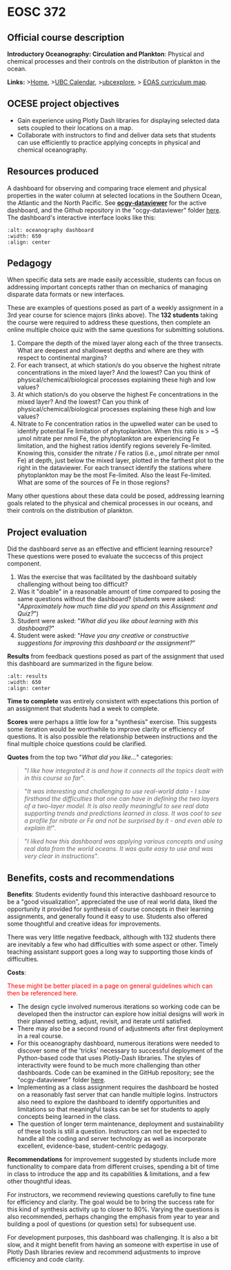 # EOSC 372

## Official course description

**Introductory Oceanography: Circulation and Plankton**: Physical and chemical processes and their controls on the distribution of plankton in the ocean. 

**Links:**
\>[Home](https://www.eoas.ubc.ca/academics/courses/eosc372),
\>[UBC Calendar](https://courses.students.ubc.ca/cs/courseschedule?pname=subjarea&tname=subj-course&dept=EOSC&course=372),
\>[ubcexplore](https://ubcexplorer.io/course/EOSC/372),
\> [EOAS curriculum map](https://www.eoas.ubc.ca/~quest/eoas-only.html).

## OCESE project objectives

* Gain experience using Plotly Dash libraries for displaying selected data sets coupled to their locations on a map. 
* Collaborate with instructors to find and deliver data sets that students can use efficiently to practice applying concepts in physical and chemical oceanography.

## Resources produced

A dashboard for observing and comparing trace element and physical properties in the water column at selected locations in the Southern Ocean, the Atlantic and the North Pacific. See **[ocgy-dataviewer](https://dashboard.eoastest.xyz/ocgy)** for the active dashboard, and the Github repository in the "ocgy-dataviewer" folder [here](https://github.com/phaustin/addon_containers). The dashboard's interactive interface looks like this:

```{image} images/ocgy-eg.png
:alt: oceanography dashboard
:width: 650
:align: center
```

## Pedagogy

When specific data sets are made easily accessible, students can focus on addressing important concepts rather than on mechanics of managing disparate data formats or new interfaces.

These are examples of questions posed as part of a weekly assignment in a 3rd year course for science majors (links above). The **132 students** taking the course were required to address these questions, then complete an online multiple choice quiz with the same questions for submitting solutions.

1. Compare the depth of the mixed layer along each of the three transects. What are deepest and shallowest depths and where are they with respect to continental margins?
2. For each transect, at which station/s do you observe the highest nitrate concentrations in the mixed layer? And the lowest? Can you think of physical/chemical/biological processes explaining these high and low values? 
3. At which station/s do you observe the highest Fe concentrations in the mixed layer? And the lowest? Can you think of physical/chemical/biological processes explaining these high and low values?
4. Nitrate to Fe concentration ratios in the upwelled water can be used to identify potential Fe limitation of phytoplankton. When this ratio is > ~5 µmol nitrate per nmol Fe, the phytoplankton are experiencing Fe limitation, and the highest ratios identify regions severely Fe-limited. Knowing this, consider the nitrate / Fe ratios (i.e., µmol nitrate per nmol Fe) at depth, just below the mixed layer, plotted in the farthest plot to the right in the dataviewer. For each transect identify the stations where phytoplankton may be the most Fe-limited. Also the least Fe-limited. What are some of the sources of Fe in those regions?

Many other questions about these data could be posed, addressing learning goals related to the physical and chemical processes in our oceans, and their controls on the distribution of plankton.

## Project evaluation

Did the dashboard serve as an effective and efficient learning resource? These questions were posed to evaluate the succecss of this project component.

1. Was the exercise that was facilitated by the dashboard suitably challenging without being too difficult? 
2. Was it "doable" in a reasonable amount of time compared to posing the same questions without the dashboard? (students were asked: "_Approximately how much time did you spend on this Assignment and Quiz?_")
3. Student were asked: "_What did you like about learning with this dashboard?_"
4. Student were asked: "_Have you any creative or constructive suggestions for improving this dashboard or the assignment?_"

**Results** from feedback questions posed as part of the assignment that used this dashboard are summarized in the figure below.

```{image} images/372studentresults-sm.png
:alt: results
:width: 650
:align: center
```
**Time to complete** was entirely consistent with expectations this portion of an assignment that students had a week to complete.

**Scores** were perhaps a little low for a "synthesis" exercise. This suggests some iteration would be worthwhile to improve clarity or efficiency of questions. It is also possible the relationship between instructions and the final multiple choice questions could be clarified.

**Quotes** from the top two "_What did you like..._" categories:

> "_I like how integrated it is and how it connects all the topics dealt with in this course so far_".

> "_It was interesting and challenging to use real-world data - I saw firsthand the difficulties that one can have in defining the two layers of a two-layer model. It is also really meaningful to see real data supporting trends and predictions learned in class. It was cool to see a profile for nitrate or Fe and not be surprised by it - and even able to explain it!_".

> "_I liked how this dashboard was applying various concepts and using real data from the world oceans. It was quite easy to use and was very clear in instructions_".

## Benefits, costs and recommendations

**Benefits**: Students evidently found this interactive dashboard resource to be a "good visualization", appreciated the use of real world data, liked the opportunity it provided for synthesis of course concepts in their learning assignments, and generally found it easy to use. Students also offered some thoughtful and creative ideas for improvements. 

There was very little negative feedback, although with 132 students there are inevitably a few who had difficulties with some aspect or other. Timely teaching assistant support goes a long way to supporting those kinds of difficulties.

**Costs**:

<span style="color:red">These might be better placed in a page on general guidelines which can then be referenced here.</span>

* The design cycle involved numerous iterations so working code can be developed then the instructor can explore how initial designs will work in their planned setting, adjust, revisit, and iterate until satisfied.
* There may also be a second round of adjustments after first deployment in a real course.
* For this oceanography dashboard, numerous iterations were needed to discover some of the 'tricks' necessary to successful deployment of the Python-based code that uses Plotly-Dash libraries. The styles of interactivity were found to be much more challenging than other dashboards. Code can be examined in the GitHub repository; see the "ocgy-dataviewer" folder [here](https://github.com/phaustin/addon_containers).
* Implementing as a class assignment requires the dashboard be hosted on a reasonably fast server that can handle multiple logins. Instructors also need to explore the dashboard to identify opportunities and limitations so that meaningful tasks can be set for students to apply concepts being learned in the class.
* The question of longer term maintenance, deployment and sustainability of these tools is still a question. Instructors can not be expected to handle all the coding and server technology as well as incorporate excellent, evidence-base, student-centric pedagogy. 

**Recommendations** for improvement suggested by students include more functionality to compare data from different cruises, spending a bit of time in class to introduce the app and its capabilities & limitations, and a few other thoughtful ideas.

For instructors, we recommend reviewing questions carefully to fine tune for efficiency and clarity. The goal would be to bring the success rate for this kind of synthesis activity up to closer to 80%. Varying the questions is also recommended, perhaps changing the emphasis from year to year and building a pool of questions (or question sets) for subsequent use.

For development purposes, this dashboard was challenging. It is also a bit slow, and it might benefit from having an someone with expertise in use of Plotly Dash libraries review and recommend adjustments to improve efficiency and code clarity.
